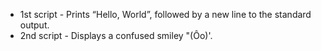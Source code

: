 * 1st script - Prints “Hello, World”, followed by a new line to the standard output.
* 2nd script - Displays a confused smiley "(Ôo)'.
